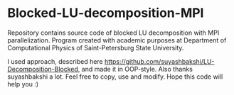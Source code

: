 # Blocked-LU-decomposition-MPI
Repository contains source code of blocked LU decomposition with MPI parallelization.
Program created with academic purposes at Department of Computational Physics of Saint-Petersburg State University.

I used approach, described here https://github.com/suyashbakshi/LU-Decomposition-Blocked, and made it in OOP-style. Also thanks suyashbakshi a lot. Feel free to copy, use and modify.
Hope this code will help you :)
